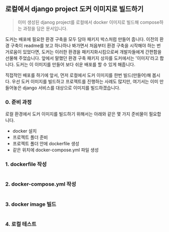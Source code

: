 ## 로컬에서 django project 도커 이미지로 빌드하기

> 이미 생성된 djanog project를 로컬에서 docker 이미지로 빌드해 compose하는 과정을 담은 문서입니다. 

도커는 배포에 필요한 환경 구축을 모두 담아 패키지 박스처럼 만들어 줍니다. 이전의 환경 구축이 readme를 보고 하나하나 봐가면서 처음부터 환경 구축을 시작해야 하는 번거로움이 있었다면, 도커는 이러한 환경을 패키지화시킴으로써 개발자들에게 간편함을 선물해 주었습니다. 앞에서 말했던 환경 구축 패키지 상자를 도커에서는 '이미지'라고 합니다. 도커는 이 이미지를 만들어 보다 쉬운 배포를 할 수 있게 해줍니다. 

직접적인 배포를 하기에 앞서, 먼저 로컬에서 도커 이미지를 한번 빌드(만들어)해 봅시다.  우선 도커 이미지를 빌드하고 프로젝트를 진행하는 사례도 많지만, 여기서는 이미 만들어놓은 django 서비스를 대상으로 이미지를 빌드하겠습니다. 



### 0. 준비 과정

로컬 환경에서 도커 이미지를 빌드하기 위해서는 아래와 같은 몇 가지 준비물이 필요합니다. 

- docker 설치
- 프로젝트 폴더 준비
- 프로젝트 폴더 안에 dockerfile 생성
- 같은 위치에 docker-compose.yml 파일 생성



### 1. dockerfile 작성

```
```



### 2. docker-compose.yml 작성

```
```



### 3. docker image 빌드

```
```



### 4. 로컬 테스트

 